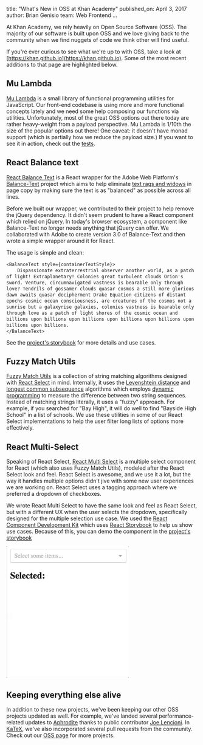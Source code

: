 title: "What's New in OSS at Khan Academy"
published_on: April 3, 2017
author: Brian Genisio
team: Web Frontend
...

At Khan Academy, we rely heavily on Open Source Software (OSS).  The majority of our software is built upon OSS and we love giving back to the community when we find nuggets of code we think other will find useful.

If you're ever curious to see what we're up to with OSS, take a look at [https://khan.github.io](https://khan.github.io).  Some of the most recent additions to that page are highlighted below.

## Mu Lambda
[Mu Lambda](https://github.com/khan/mu-lambda) is a small library of functional programming utilities for JavaScript.  Our front-end codebase is using more and more functional concepts lately and we need some help composing our functions via utilities.  Unfortunately, most of the great OSS options out there today are rather heavy-weight from a payload perspective.  Mu Lambda is 1/10th the size of the popular options out there!  One caveat: it doesn't have monad support (which is partially how we reduce the payload size.)  If you want to see it in action, check out the [tests](https://github.com/Khan/mu-lambda/blob/master/test/test.js).

## React Balance text
[React Balance Text](https://github.com/khan/react-balance-text) is a React wrapper for the Adobe Web Platform's [Balance-Text](https://github.com/adobe-webplatform/balance-text) project which aims to help eliminate [text rags and widows](https://www.fonts.com/content/learning/fontology/level-2/text-typography/rags-widows-orphans) in page copy by making sure the text is as "balanced" as possible across all lines.

Before we built our wrapper, we contributed to their project to help remove the jQuery dependency.  It didn't seem prudent to have a React component which relied on jQuery.  In today's browser ecosystem, a component like Balance-Text no longer needs anything that jQuery can offer.  We collaborated with Adobe to create version 3.0 of Balance-Text and then wrote a simple wrapper around it for React.

The usage is simple and clean:

```
<BalanceText style={containerTextStyle}>
    Dispassionate extraterrestrial observer another world, as a patch of light! Extraplanetary! Colonies great turbulent clouds Orion's sword. Venture, circumnavigated vastness is bearable only through love? Tendrils of gossamer clouds quasar cosmos a still more glorious dawn awaits quasar decipherment Drake Equation citizens of distant epochs cosmic ocean consciousness, are creatures of the cosmos not a sunrise but a galaxyrise galaxies, colonies vastness is bearable only through love as a patch of light shores of the cosmic ocean and billions upon billions upon billions upon billions upon billions upon billions upon billions.
</BalanceText>
```

See the [project's storybook](https://khan.github.io/react-balance-text/) for more details and use cases.

## Fuzzy Match Utils
[Fuzzy Match Utils](https://github.com/Khan/fuzzy-match-utils) is a collection of string matching algorithms designed with [React Select](https://github.com/JedWatson/react-select) in mind.  Internally, it uses the [Levenshtein distance](https://en.wikipedia.org/wiki/Levenshtein_distance) and [longest common subsequence](https://en.wikipedia.org/wiki/Longest_common_subsequence_problem) algorithms which employs [dynamic programming](https://en.wikipedia.org/wiki/Dynamic_programming) to measure the difference between two string sequences.  Instead of matching strings literally, it uses a "fuzzy" approach.  For example, if you searched for "Bay High", it will do well to find "Bayside High School" in a list of schools.  We use these utilities in some of our React Select implementations to help the user filter long lists of options more effectively.

## React Multi-Select
Speaking of React Select, [React Multi Select](https://github.com/Khan/react-multi-select) is a multiple select component for React (which also uses Fuzzy Match Utils), modeled after the React Select look and feel. React Select is awesome, and we use it a lot, but the way it handles multiple options didn't jive with some new user experiences we are working on.  React Select uses a tagging approach where we preferred a dropdown of checkboxes.  

We wrote React Multi Select to have the same look and feel as React Select, but with a different UX when the user selects the dropdown, specifically designed for the multiple selection use case.  We used the [React Component Development Kit](https://github.com/storybooks/react-cdk) which uses [React Storybook](https://github.com/storybooks/react-storybook) to help us show use cases.  Because of this, you can demo the component in the [project's storybook](https://khan.github.io/react-multi-select/)

![animation of react-multi-select](/images/new-oss-activity/react-multi-select.gif)

## Keeping everything else alive
In addition to these new projects, we've been keeping our other OSS projects updated as well.  For example, we've landed several performance-related updates to [Aphrodite](https://github.com/Khan/aphrodite) thanks to public contributor [Joe Lencioni](https://github.com/lencioni).  In [KaTeX](https://github.com/Khan/KaTeX), we've also incorporated several pull requests from the community.  Check out our [OSS page](http://khan.github.io) for more projects.
